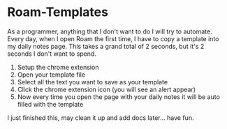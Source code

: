 # Roam-Templates

As a programmer, anything that I don't want to do I will try to automate. Every day, when I open Roam the first time, I have to copy a template into my daily notes page. This takes a grand total of 2 seconds, but it's 2 seconds I don't want to spend. 

1. Setup the chrome extension 
2. Open your template file 
3. Select all the text you want to save as your template
4. Click the chrome extension icon (you will see an alert appear)
5. Now every time you open the page with your daily notes it will be auto filled with the template 

I just finished this, may clean it up and add docs later... have fun. 
